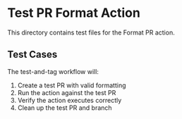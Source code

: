 # Test PR Format Action

This directory contains test files for the Format PR action.

## Test Cases

The test-and-tag workflow will:
1. Create a test PR with valid formatting
2. Run the action against the test PR
3. Verify the action executes correctly
4. Clean up the test PR and branch
